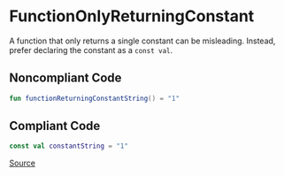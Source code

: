 # FunctionOnlyReturningConstant

A function that only returns a single constant can be misleading. Instead, prefer declaring the constant
as a `const val`.

## Noncompliant Code

```kotlin
fun functionReturningConstantString() = "1"
```
## Compliant Code

```kotlin
const val constantString = "1"
```

[Source](https://arturbosch.github.io/detekt/style.html#functiononlyreturningconstant)

